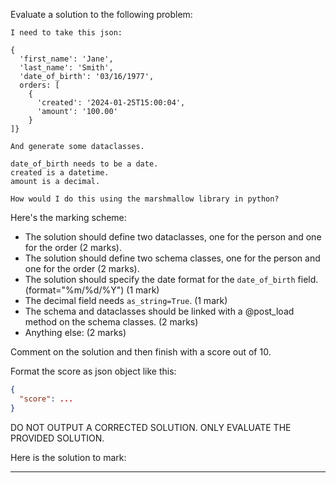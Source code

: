 Evaluate a solution to the following problem:

```
I need to take this json:

{
  'first_name': 'Jane',
  'last_name': 'Smith',
  'date_of_birth': '03/16/1977',
  orders: [
    {
      'created': '2024-01-25T15:00:04',
      'amount': '100.00'
    }
]}

And generate some dataclasses.

date_of_birth needs to be a date.
created is a datetime.
amount is a decimal.

How would I do this using the marshmallow library in python?
```

Here's the marking scheme:

* The solution should define two dataclasses, one for the person and one for the order (2 marks).
* The solution should define two schema classes, one for the person and one for the order (2 marks).
* The solution should specify the date format for the `date_of_birth` field. (format="%m/%d/%Y") (1 mark)
* The decimal field needs `as_string=True`. (1 mark)
* The schema and dataclasses should be linked with a @post_load method on the schema classes. (2 marks)
* Anything else: (2 marks)

Comment on the solution and then finish with a score out of 10.

Format the score as json object like this:

```json
{
  "score": ...
}
```

DO NOT OUTPUT A CORRECTED SOLUTION. ONLY EVALUATE THE PROVIDED SOLUTION.

Here is the solution to mark:

---
